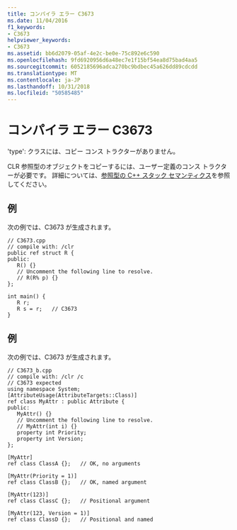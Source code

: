 ```yaml
---
title: コンパイラ エラー C3673
ms.date: 11/04/2016
f1_keywords:
- C3673
helpviewer_keywords:
- C3673
ms.assetid: bb6d2079-05af-4e2c-be0e-75c892e6c590
ms.openlocfilehash: 9fd6920956d6a48ec7e1f15bf54ea8d75bad4aa5
ms.sourcegitcommit: 6052185696adca270bc9bdbec45a626dd89cdcdd
ms.translationtype: MT
ms.contentlocale: ja-JP
ms.lasthandoff: 10/31/2018
ms.locfileid: "50585485"
---
```

# <a name="compiler-error-c3673"></a>コンパイラ エラー C3673

'type': クラスには、コピー コンス トラクターがありません。

CLR 参照型のオブジェクトをコピーするには、ユーザー定義のコンス トラクターが必要です。 詳細については、[参照型の C++ スタック セマンティクス](../../dotnet/cpp-stack-semantics-for-reference-types.md)を参照してください。

## <a name="example"></a>例

次の例では、C3673 が生成されます。

```
// C3673.cpp
// compile with: /clr
public ref struct R {
public:
   R() {}
   // Uncomment the following line to resolve.
   // R(R% p) {}
};

int main() {
   R r;
   R s = r;   // C3673
}
```

## <a name="example"></a>例

次の例では、C3673 が生成されます。

```
// C3673_b.cpp
// compile with: /clr /c
// C3673 expected
using namespace System;
[AttributeUsage(AttributeTargets::Class)]
ref class MyAttr : public Attribute {
public:
   MyAttr() {}
   // Uncomment the following line to resolve.
   // MyAttr(int i) {}
   property int Priority;
   property int Version;
};

[MyAttr]
ref class ClassA {};   // OK, no arguments

[MyAttr(Priority = 1)]
ref class ClassB {};   // OK, named argument

[MyAttr(123)]
ref class ClassC {};   // Positional argument

[MyAttr(123, Version = 1)]
ref class ClassD {};   // Positional and named
```